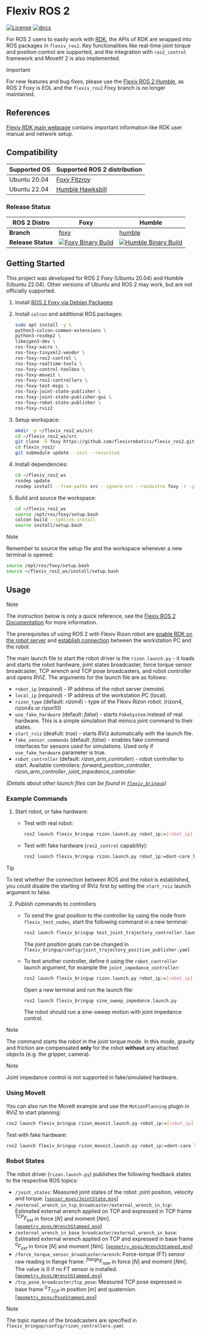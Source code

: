 # Flexiv ROS 2

[![License](https://img.shields.io/badge/License-Apache%202.0-blue.svg)](https://opensource.org/licenses/Apache-2.0) [![docs](https://img.shields.io/badge/docs-sphinx-yellow)](https://rdk.flexiv.com/manual/ros2_packages.html)

For ROS 2 users to easily work with [RDK](https://github.com/flexivrobotics/flexiv_rdk), the APIs of RDK are wrapped into ROS packages in `flexiv_ros2`. Key functionalities like real-time joint torque and position control are supported, and the integration with `ros2_control` framework and MoveIt! 2 is also implemented.

> [!IMPORTANT]
> For new features and bug fixes, please use the [Flexiv ROS 2 Humble](https://github.com/flexivrobotics/flexiv_ros2), as ROS 2 Foxy is EOL and the `flexiv_ros2` Foxy branch is no longer maintained.

## References

[Flexiv RDK main webpage](https://rdk.flexiv.com/) contains important information like RDK user manual and network setup.

## Compatibility

| **Supported OS** | **Supported ROS 2 distribution**                              |
| ---------------- | ------------------------------------------------------------- |
| Ubuntu 20.04     | [Foxy Fitzroy](https://docs.ros.org/en/foxy/index.html)       |
| Ubuntu 22.04     | [Humble Hawksbill](https://docs.ros.org/en/humble/index.html) |

### Release Status

| **ROS 2 Distro**   | Foxy                                                            | Humble                                                |
| ------------------ | --------------------------------------------------------------- | ----------------------------------------------------- |
| **Branch**         | [foxy](https://github.com/flexivrobotics/flexiv_ros2/tree/foxy) | [humble](https://github.com/flexivrobotics/flexiv_ros2) |
| **Release Status** | [![Foxy Binary Build](https://github.com/flexivrobotics/flexiv_ros2/actions/workflows/foxy-binary-build.yml/badge.svg?branch=foxy)](https://github.com/flexivrobotics/flexiv_ros2/actions/workflows/foxy-binary-build.yml) | [![Humble Binary Build](https://github.com/flexivrobotics/flexiv_ros2/actions/workflows/humble-binary-build.yml/badge.svg?branch=humble)](https://github.com/flexivrobotics/flexiv_ros2/actions/workflows/humble-binary-build.yml) |

## Getting Started

This project was developed for ROS 2 Foxy (Ubuntu 20.04) and Humble (Ubuntu 22.04). Other versions of Ubuntu and ROS 2 may work, but are not officially supported.

1. Install [ROS 2 Foxy via Debian Packages](https://docs.ros.org/en/foxy/Installation/Ubuntu-Install-Debians.html)

2. Install `colcon` and additional ROS packages:

   ```bash
   sudo apt install -y \
   python3-colcon-common-extensions \
   python3-rosdep2 \
   libeigen3-dev \
   ros-foxy-xacro \
   ros-foxy-tinyxml2-vendor \
   ros-foxy-ros2-control \
   ros-foxy-realtime-tools \
   ros-foxy-control-toolbox \
   ros-foxy-moveit \
   ros-foxy-ros2-controllers \
   ros-foxy-test-msgs \
   ros-foxy-joint-state-publisher \
   ros-foxy-joint-state-publisher-gui \
   ros-foxy-robot-state-publisher \
   ros-foxy-rviz2
   ```

3. Setup workspace:

   ```bash
   mkdir -p ~/flexiv_ros2_ws/src
   cd ~/flexiv_ros2_ws/src
   git clone -b foxy https://github.com/flexivrobotics/flexiv_ros2.git
   cd flexiv_ros2/
   git submodule update --init --recursive
   ```

4. Install dependencies:

   ```bash
   cd ~/flexiv_ros2_ws
   rosdep update
   rosdep install --from-paths src --ignore-src --rosdistro foxy -r -y
   ```

5. Build and source the workspace:

   ```bash
   cd ~/flexiv_ros2_ws
   source /opt/ros/foxy/setup.bash
   colcon build --symlink-install
   source install/setup.bash
   ```

> [!NOTE]
> Remember to source the setup file and the workspace whenever a new terminal is opened:
> ```bash
> source /opt/ros/foxy/setup.bash
> source ~/flexiv_ros2_ws/install/setup.bash
> ```

## Usage

> [!NOTE]
> The instruction below is only a quick reference, see the [Flexiv ROS 2 Documentation](https://rdk.flexiv.com/manual/ros2_packages.html) for more information.

The prerequisites of using ROS 2 with Flexiv Rizon robot are [enable RDK on the robot server](https://rdk.flexiv.com/manual/getting_started.html#activate-rdk-server) and [establish connection](https://rdk.flexiv.com/manual/getting_started.html#establish-connection) between the workstation PC and the robot.

The main launch file to start the robot driver is the `rizon.launch.py` - it loads and starts the robot hardware, joint states broadcaster, force torque sensor broadcaster, TCP wrench and TCP pose broadcasters, and robot controller and opens RViZ. The arguments for the launch file are as follows:

- `robot_ip` (*required*) - IP address of the robot server (remote).
- `local_ip` (*required*) - IP address of the workstation PC (local).
- `rizon_type` (default: *rizon4*) - type of the Flexiv Rizon robot. (rizon4, rizon4s or rizon10)
- `use_fake_hardware` (default: *false*) - starts `FakeSystem` instead of real hardware. This is a simple simulation that mimics joint command to their states.
- `start_rviz` (deafult: *true*) - starts RViz automatically with the launch file.
- `fake_sensor_commands` (default: *false*) - enables fake command interfaces for sensors used for simulations. Used only if `use_fake_hardware` parameter is true.
- `robot_controller` (default: *rizon_arm_controller*) - robot controller to start. Available controllers: *forward_position_controller*, *rizon_arm_controller*, *joint_impedance_controller*.

*(Details about other launch files can be found in [`flexiv_bringup`](/flexiv_bringup))*

### Example Commands

1. Start robot, or fake hardware:

   - Test with real robot:

     ```bash
     ros2 launch flexiv_bringup rizon.launch.py robot_ip:=[robot_ip] local_ip:=[local_ip] rizon_type:=rizon4
     ```

   - Test with fake hardware (`ros2_control` capability):

     ```bash
     ros2 launch flexiv_bringup rizon.launch.py robot_ip:=dont-care local_ip:=dont-care use_fake_hardware:=true
     ```

> [!TIP]
> To test whether the connection between ROS and the robot is established, you could disable the starting of RViz first by setting the `start_rviz` launch argument to false.

2. Publish commands to controllers

   - To send the goal position to the controller by using the node from `flexiv_test_nodes`, start the following command in a new terminal:

     ```bash
     ros2 launch flexiv_bringup test_joint_trajectory_controller.launch.py
     ```

     The joint position goals can be changed in `flexiv_bringup/config/joint_trajectory_position_publisher.yaml`
   - To test another controller, define it using the `robot_controller` launch argument, for example the `joint_impedance_controller`:

     ```bash
     ros2 launch flexiv_bringup rizon.launch.py robot_ip:=[robot_ip] local_ip:=[local_ip] robot_controller:=joint_impedance_controller
     ```

     Open a new terminal and run the launch file:

     ```bash
     ros2 launch flexiv_bringup sine_sweep_impedance.launch.py
     ```

     The robot should run a sine-sweep motion with joint impedance control.

> [!NOTE]
> The command starts the robot in the joint torque mode. In this mode, gravity and friction are compensated **only** for the robot **without** any attached objects (e.g. the gripper, camera).

> [!NOTE]
> Joint impedance control is not supported in fake/simulated hardware.

### Using MoveIt

You can also run the MoveIt example and use the `MotionPlanning` plugin in RViZ to start planning:

```bash
ros2 launch flexiv_bringup rizon_moveit.launch.py robot_ip:=[robot_ip] local_ip:=[local_ip]
```

Test with fake hardware:

```bash
ros2 launch flexiv_bringup rizon_moveit.launch.py robot_ip:=dont-care local_ip:=dont-care use_fake_hardware:=true
```

### Robot States

The robot driver (`rizon.launch.py`) publishes the following feedback states to the respective ROS topics:

- `/joint_states`: Measured joint states of the robot: joint position, velocity and torque. [[`sensor_msgs/JointState.msg`](https://docs.ros.org/en/noetic/api/sensor_msgs/html/msg/JointState.html)]
- `/external_wrench_in_tcp_broadcaster/external_wrench_in_tcp`: Estimated external wrench applied on TCP and expressed in TCP frame $^{TCP}F_{ext}$ in force $[N]$ and moment $[Nm]$. [[`geometry_msgs/WrenchStamped.msg`](https://docs.ros.org/en/noetic/api/geometry_msgs/html/msg/WrenchStamped.html)]
- `/external_wrench_in_base_broadcaster/external_wrench_in_base`: Estimated external wrench applied on TCP and expressed in base frame $^{0}F_{ext}$ in force $[N]$ and moment $[Nm]$. [[`geometry_msgs/WrenchStamped.msg`](https://docs.ros.org/en/noetic/api/geometry_msgs/html/msg/WrenchStamped.html)]
- `/force_torque_sensor_broadcaster/wrench`: Force-torque (FT) sensor raw reading in flange frame: $^{flange}F_{raw}$ in force $[N]$ and moment $[Nm]$. The value is 0 if no FT sensor is installed. [[`geometry_msgs/WrenchStamped.msg`](https://docs.ros.org/en/noetic/api/geometry_msgs/html/msg/WrenchStamped.html)]
- `/tcp_pose_broadcaster/tcp_pose`: Measured TCP pose expressed in base frame $^{0}T_{TCP}$ in position $[m]$ and quaternion. [[`geometry_msgs/PoseStamped.msg`](https://docs.ros.org/en/noetic/api/geometry_msgs/html/msg/PoseStamped.html)]

> [!NOTE]
> The topic names of the broadcasters are specified in `flexiv_bringup/config/rizon_controllers.yaml`
